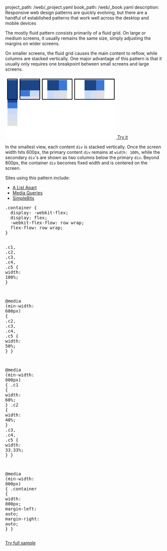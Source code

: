 project_path: /web/_project.yaml
book_path: /web/_book.yaml
description: Responsive web design patterns are quickly evolving, but there are a handful of established patterns that work well across the desktop and mobile devices

<p class="intro">
  The mostly fluid pattern consists primarily of a fluid grid.  On large or medium screens, it usually remains the same size, simply adjusting the margins on wider screens.
</p>

On smaller screens, the fluid grid causes the main content to reflow,
while columns are stacked vertically.  One major advantage of this pattern is
that it usually only requires one breakpoint between small screens and large
screens.

<a href="/web/resources/samples/fundamentals/design-and-ui/responsive/patterns/mostly-fluid.html">
  <img src="imgs/mostly-fluid.svg">
  Try it
</a>

In the smallest view, each content `div` is stacked vertically.  Once the screen
width hits 600px, the primary content `div` remains at `width: 100%`, while the
secondary `div`'s are shown as two columns below the primary `div`.  Beyond
800px, the container `div` becomes fixed width and is centered on the screen.

Sites using this pattern include:

 * [A List Apart](http://mediaqueri.es/ala/)
 * [Media Queries](http://mediaqueri.es/)
 * [SimpleBits](http://simplebits.com/)



  <div dir="ltr" class="highlight-module highlight-module--code highlight-module--right">
      <div class="highlight"><pre><span class="nc">.container</span> <span class="p">{</span>
  <span class="k">display</span><span class="o">:</span> <span class="o">-</span><span class="n">webkit</span><span class="o">-</span><span class="n">flex</span><span class="p">;</span>
  <span class="k">display</span><span class="o">:</span> <span class="n">flex</span><span class="p">;</span>
  <span class="o">-</span><span class="n">webkit</span><span class="o">-</span><span class="n">flex</span><span class="o">-</span><span class="n">flow</span><span class="o">:</span> <span class="n">row</span> <span class="n">wrap</span><span class="p">;</span>
  <span class="n">flex</span><span class="o">-</span><span class="n">flow</span><span class="o">:</span> <span class="n">row</span> <span class="n">wrap</span><span class="p">;</span>
<span class="p">}</span>

<span class="nc">.c1</span><span class="o">,</span> <span class="nc">.c2</span><span class="o">,</span> <span class="nc">.c3</span><span class="o">,</span> <span class="nc">.c4</span><span class="o">,</span> <span class="nc">.c5</span> <span class="p">{</span>
  <span class="k">width</span><span class="o">:</span> <span class="m">100%</span><span class="p">;</span>
<span class="p">}</span>

<span class="k">@media</span> <span class="o">(</span><span class="nt">min-width</span><span class="o">:</span> <span class="nt">600px</span><span class="o">)</span> <span class="p">{</span>
  <span class="nc">.c2</span><span class="o">,</span> <span class="nc">.c3</span><span class="o">,</span> <span class="nc">.c4</span><span class="o">,</span> <span class="nc">.c5</span> <span class="p">{</span>
    <span class="k">width</span><span class="o">:</span> <span class="m">50%</span><span class="p">;</span>
  <span class="p">}</span>
<span class="p">}</span>

<span class="k">@media</span> <span class="o">(</span><span class="nt">min-width</span><span class="o">:</span> <span class="nt">800px</span><span class="o">)</span> <span class="p">{</span>
  <span class="nc">.c1</span> <span class="p">{</span>
    <span class="k">width</span><span class="o">:</span> <span class="m">60%</span><span class="p">;</span>
  <span class="p">}</span>
  <span class="nc">.c2</span> <span class="p">{</span>
    <span class="k">width</span><span class="o">:</span> <span class="m">40%</span><span class="p">;</span>
  <span class="p">}</span>
  <span class="nc">.c3</span><span class="o">,</span> <span class="nc">.c4</span><span class="o">,</span> <span class="nc">.c5</span> <span class="p">{</span>
    <span class="k">width</span><span class="o">:</span> <span class="m">33.33%</span><span class="p">;</span>
  <span class="p">}</span>
<span class="p">}</span>

<span class="k">@media</span> <span class="o">(</span><span class="nt">min-width</span><span class="o">:</span> <span class="nt">800px</span><span class="o">)</span> <span class="p">{</span>
  <span class="nc">.container</span> <span class="p">{</span>
    <span class="k">width</span><span class="o">:</span> <span class="m">800px</span><span class="p">;</span>
    <span class="k">margin-left</span><span class="o">:</span> <span class="k">auto</span><span class="p">;</span>
    <span class="k">margin-right</span><span class="o">:</span> <span class="k">auto</span><span class="p">;</span>
  <span class="p">}</span>
<span class="p">}</span>
</pre></div>
      <p>
        <a class="highlight-module__cta mdl-button mdl-js-button mdl-button--raised mdl-button--colored" href="/web/resources/samples/fundamentals/design-and-ui/responsive/patterns/mostly-fluid.html">Try full sample</a>
      </p>
  </div>





